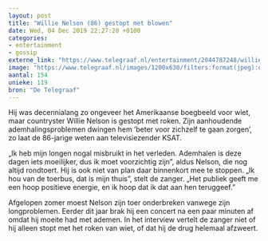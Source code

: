 ```yaml
---
layout: post
title: "Willie Nelson (86) gestopt met blowen"
date: Wed, 04 Dec 2019 22:27:20 +0100
categories: 
- entertainment 
- gossip 
externe_link: "https://www.telegraaf.nl/entertainment/2044787248/willie-nelson-86-gestopt-met-blowen"
image: "https://www.telegraaf.nl/images/1200x630/filters:format(jpeg):quality(80)/cdn-kiosk-api.telegraaf.nl/e7f6a66c-16de-11ea-a6b6-0217670beecd.jpg"
aantal: 154
unieke: 119
bron: "De Telegraaf"
---
```


<p class="intro">Hij was decennialang zo ongeveer het Amerikaanse boegbeeld voor wiet, maar countryster Willie Nelson is gestopt met roken. Zijn aanhoudende ademhalingsproblemen dwingen hem ’beter voor zichzelf te gaan zorgen’, zo laat de 86-jarige weten aan televisiezender KSAT.</p> <p>„Ik heb mijn longen nogal misbruikt in het verleden. Ademhalen is deze dagen iets moeilijker, dus ik moet voorzichtig zijn”, aldus Nelson, die nog altijd rondtoert. Hij is ook niet van plan daar binnenkort mee te stoppen. „Ik hou van de toerbus, dat is mijn thuis”, stelt de zanger. „Het publiek geeft me een hoop positieve energie, en ik hoop dat ik dat aan hen teruggeef.”</p><p>Afgelopen zomer moest Nelson zijn toer onderbreken vanwege zijn longproblemen. Eerder dit jaar brak hij een concert na een paar minuten af omdat hij moeite had met ademen. In het interview vertelt de zanger niet of hij alleen stopt met het roken van wiet, of dat hij de drug helemaal afzweert.</p>
